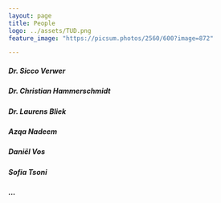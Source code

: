 ```yaml
---
layout: page
title: People
logo: ../assets/TUD.png
feature_image: "https://picsum.photos/2560/600?image=872"

---
```


##### Dr. Sicco Verwer

##### Dr. Christian Hammerschmidt

##### Dr. Laurens Bliek

##### Azqa Nadeem

##### Daniël Vos

##### Sofia Tsoni

##### ...
